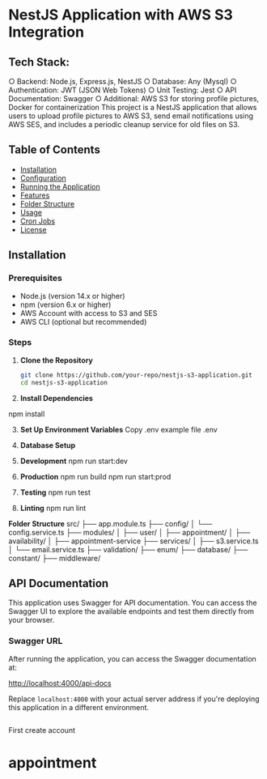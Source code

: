 # NestJS Application with AWS S3 Integration

## Tech Stack:

○ Backend: Node.js, Express.js, NestJS
○ Database: Any (Mysql)
○ Authentication: JWT (JSON Web Tokens)
○ Unit Testing: Jest
○ API Documentation: Swagger
○ Additional: AWS S3 for storing profile pictures, Docker for containerization
This project is a NestJS application that allows users to upload profile pictures to AWS S3, send email notifications using AWS SES, and includes a periodic cleanup service for old files on S3.

## Table of Contents

- [Installation](#installation)
- [Configuration](#configuration)
- [Running the Application](#running-the-application)
- [Features](#features)
- [Folder Structure](#folder-structure)
- [Usage](#usage)
- [Cron Jobs](#cron-jobs)
- [License](#license)

## Installation

### Prerequisites

- Node.js (version 14.x or higher)
- npm (version 6.x or higher)
- AWS Account with access to S3 and SES
- AWS CLI (optional but recommended)

### Steps

1. **Clone the Repository**

   ```bash
   git clone https://github.com/your-repo/nestjs-s3-application.git
   cd nestjs-s3-application

   ```

2. **Install Dependencies**

npm install

3. **Set Up Environment Variables**
   Copy .env example file .env
4. **Database Setup**

5. **Development**
   npm run start:dev

6. **Production**
   npm run build
   npm run start:prod

7. **Testing**
   npm run test

8. **Linting**
   npm run lint

**Folder Structure**
src/
├── app.module.ts
├── config/
│ └── config.service.ts
├── modules/
│ ├── user/
│ ├── appointment/
│ ├── availability/
│ ├── appointment-service
├── services/
│ ├── s3.service.ts
│ └── email.service.ts
├── validation/
├── enum/
├── database/
├── constant/
├── middleware/

## API Documentation

This application uses Swagger for API documentation. You can access the Swagger UI to explore the available endpoints and test them directly from your browser.

### Swagger URL

After running the application, you can access the Swagger documentation at:

[http://localhost:4000/api-docs](http://localhost:4000/api-docs)

Replace `localhost:4000` with your actual server address if you're deploying this application in a different environment.

```

```

First create account

# appointment
